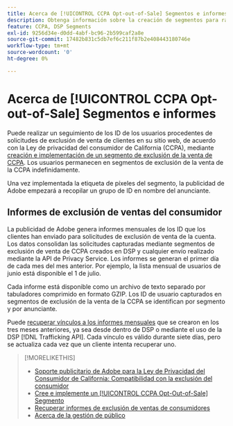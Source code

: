 ```yaml
---
title: Acerca de [!UICONTROL CCPA Opt-out-of-Sale] Segmentos e informes
description: Obtenga información sobre la creación de segmentos para rastrear los ID de solicitudes de exclusión de venta de CCPA y cómo recuperar informes de los ID.
feature: CCPA, DSP Segments
exl-id: 9256d34e-d0dd-4abf-bc96-2b599caf2a8e
source-git-commit: 17482b831c5db7ef6c211f87b2e408443180746e
workflow-type: tm+mt
source-wordcount: '0'
ht-degree: 0%

---
```


# Acerca de [!UICONTROL CCPA Opt-out-of-Sale] Segmentos e informes

Puede realizar un seguimiento de los ID de los usuarios procedentes de solicitudes de exclusión de venta de clientes en su sitio web, de acuerdo con la Ley de privacidad del consumidor de California (CCPA), mediante [creación e implementación de un segmento de exclusión de la venta de CCPA](ccpa-opt-out-segment-create.md). Los usuarios permanecen en segmentos de exclusión de la venta de la CCPA indefinidamente.

Una vez implementada la etiqueta de píxeles del segmento, la publicidad de Adobe empezará a recopilar un grupo de ID en nombre del anunciante.

## Informes de exclusión de ventas del consumidor

La publicidad de Adobe genera informes mensuales de los ID que los clientes han enviado para solicitudes de exclusión de venta de la cuenta. Los datos consolidan las solicitudes capturadas mediante segmentos de exclusión de venta de CCPA creados en DSP y cualquier envío realizado mediante la API de Privacy Service.  Los informes se generan el primer día de cada mes del mes anterior. Por ejemplo, la lista mensual de usuarios de junio está disponible el 1 de julio.

Cada informe está disponible como un archivo de texto separado por tabuladores comprimido en formato GZIP. Los ID de usuario capturados en segmentos de exclusión de la venta de la CCPA se identifican por segmento y por anunciante.

Puede [recuperar vínculos a los informes mensuales](ccpa-opt-out-segment-report-retrieve.md) que se crearon en los tres meses anteriores, ya sea desde dentro de DSP o mediante el uso de la DSP [!DNL Trafficking API]. Cada vínculo es válido durante siete días, pero se actualiza cada vez que un cliente intenta recuperar uno.

>[!MORELIKETHIS]
>
>* [Soporte publicitario de Adobe para la Ley de Privacidad del Consumidor de California: Compatibilidad con la exclusión del consumidor](/help/privacy/ccpa-opt-out-of-sale.md)
>* [Cree e implemente un [!UICONTROL CCPA Opt-Out-of-Sale] Segmento](ccpa-opt-out-segment-create.md)
>* [Recuperar informes de exclusión de ventas de consumidores](ccpa-opt-out-segment-report-retrieve.md)
>* [Acerca de la gestión de público](audience-about.md)

